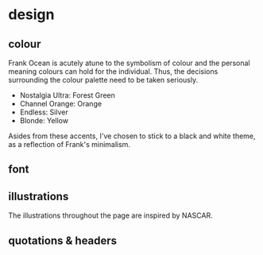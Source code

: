 # design

## colour

Frank Ocean is acutely atune to the symbolism of colour and the personal meaning colours can hold for the individual. Thus, the decisions surrounding the colour palette need to be taken seriously.

* Nostalgia Ultra: Forest Green
* Channel Orange: Orange
* Endless: Silver
* Blonde: Yellow

Asides from these accents, I've chosen to stick to a black and white theme, as a reflection of Frank's minimalism. 

## font

## illustrations

The illustrations throughout the page are inspired by NASCAR.

## quotations & headers
